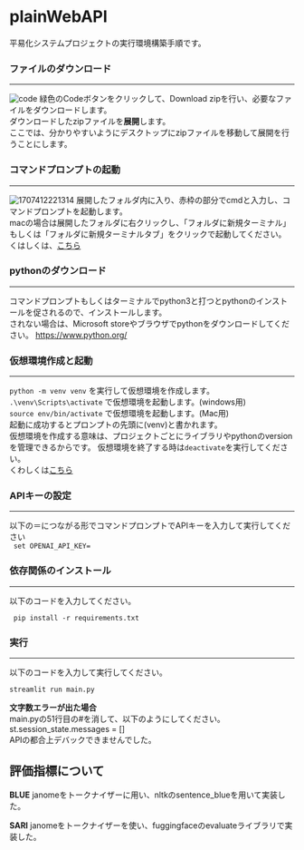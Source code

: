 # plainWebAPI
平易化システムプロジェクトの実行環境構築手順です。


### ファイルのダウンロード
---
![code](https://github.com/ponponpurin/-/assets/125785005/41c6f9fb-5b43-44c4-aab7-040bbb3656c1)
緑色のCodeボタンをクリックして、Download zipを行い、必要なファイルをダウンロードします。  
ダウンロードしたzipファイルを**展開**します。  
ここでは、分かりやすいようにデスクトップにzipファイルを移動して展開を行うことにします。
### コマンドプロンプトの起動
---
![1707412221314](https://github.com/ponponpurin/-/assets/125785005/88c055c3-bb37-482f-8428-bdac15f7af8a)
展開したフォルダ内に入り、赤枠の部分でcmdと入力し、コマンドプロンプトを起動します。  
macの場合は展開したフォルダに右クリックし、「フォルダに新規ターミナル」もしくは「フォルダに新規ターミナルタブ」をクリックで起動してください。  
くはしくは、[こちら](https://aadojo.alterbooth.com/entry/2023/01/17/110000)


### pythonのダウンロード
---
コマンドプロンプトもしくはターミナルでpython3と打つとpythonのインストールを促されるので、インストールします。  
されない場合は、Microsoft storeやブラウザでpythonをダウンロードしてください。
<https://www.python.org/>

### 仮想環境作成と起動
---
`python -m venv venv` を実行して仮想環境を作成します。  
`.\venv\Scripts\activate` で仮想環境を起動します。(windows用)  
`source env/bin/activate` で仮想環境を起動します。(Mac用)  
起動に成功するとプロンプトの先頭に(venv)と書かれます。  
仮想環境を作成する意味は、プロジェクトごとにライブラリやpythonのversionを管理できるからです。
仮想環境を終了する時は`deactivate`を実行してください。  
くわしくは[こちら](https://qiita.com/shun_sakamoto/items/7944d0ac4d30edf91fde)

### APIキーの設定
---
以下の＝につながる形でコマンドプロンプトでAPIキーを入力して実行してください  
` set OPENAI_API_KEY=`

### 依存関係のインストール
---
以下のコードを入力してください。
```anaconda
 pip install -r requirements.txt
```

### 実行
---
以下のコードを入力して実行してください。

`streamlit run main.py `

**文字数エラーが出た場合**  
main.pyの51行目の#を消して、以下のようにしてください。
st.session_state.messages = []  
APIの都合上デバックできませんでした。

## 評価指標について
**BLUE**
janomeをトークナイザーに用い、nltkのsentence_blueを用いて実装した。

**SARI**
janomeをトークナイザーを使い、fuggingfaceのevaluateライブラリで実装した。
